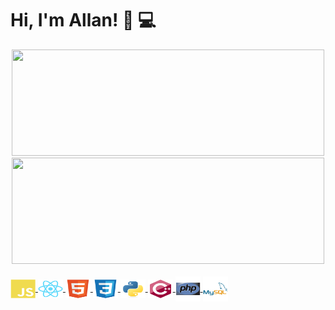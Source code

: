 # Hi, I'm Allan! 👋 💻 

<div align="center">
  <a href="https://github.com/allanphillip">
  <img height="170em" width="500em"src="https://github-readme-stats.vercel.app/api?username=allanphillip&show_icons=true&theme=onedark&include_all_commits=true&count_private=true"/>
  <img height="170em" width="500em" src="https://github-readme-stats.vercel.app/api/top-langs/?username=allanphillip&layout=compact&langs_count=7&theme=onedark"/>
</div>
  
<div style="display: inline_block"><br>
  <img align="center" alt="Allan-Js" height="30" width="40" src="https://raw.githubusercontent.com/devicons/devicon/master/icons/javascript/javascript-plain.svg">
  
  <img align="center" alt="Allan-React" height="30" width="40" src="https://raw.githubusercontent.com/devicons/devicon/master/icons/react/react-original.svg">
  <img align="center" alt="Allan-HTML" height="30" width="40" src="https://raw.githubusercontent.com/devicons/devicon/master/icons/html5/html5-original.svg">
  <img align="center" alt="Allan-CSS" height="30" width="40" src="https://raw.githubusercontent.com/devicons/devicon/master/icons/css3/css3-original.svg">
  <img align="center" alt="Allan-Python" height="30" width="40" src="https://raw.githubusercontent.com/devicons/devicon/master/icons/python/python-original.svg">
  <img align="center" alt="Allan-C++" height="30" width="40" src="https://raw.githubusercontent.com/devicons/devicon/master/icons/cplusplus/cplusplus-original.svg">
  <img align="center" alt="Allan-PHP height="30" width="40" src="https://raw.githubusercontent.com/devicons/devicon/master/icons/php/php-original.svg">
  <img align="center" alt="Allan-MySQL height="30" width="40" src="https://raw.githubusercontent.com/devicons/devicon/master/icons/mysql/mysql-original-wordmark.svg">                                                                                                                                                  
                                                                                                                                                      

  
  
</div>
